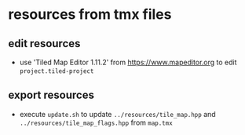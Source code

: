 # resources from tmx files

## edit resources
* use 'Tiled Map Editor 1.11.2' from https://www.mapeditor.org to edit `project.tiled-project`

## export resources
* execute `update.sh` to update `../resources/tile_map.hpp` and `../resources/tile_map_flags.hpp` from `map.tmx`
